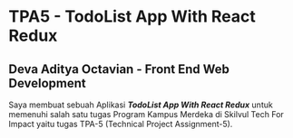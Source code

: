 # TPA5 - TodoList App With React Redux

## Deva Aditya Octavian - Front End Web Development

Saya membuat sebuah Aplikasi _**TodoList App With React Redux**_ untuk memenuhi salah satu tugas Program Kampus Merdeka di Skilvul Tech For Impact yaitu tugas TPA-5 (Technical Project Assignment-5).
